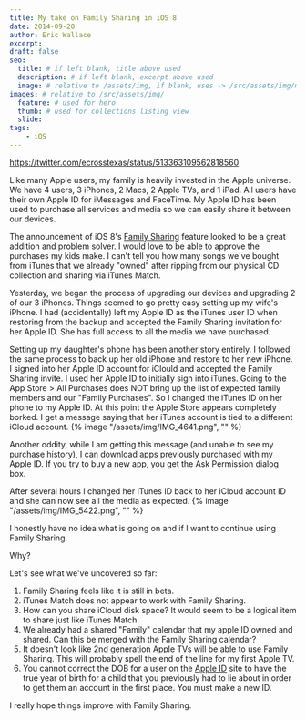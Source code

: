 ```yaml
---
title: My take on Family Sharing in iOS 8
date: 2014-09-20
author: Eric Wallace
excerpt:
draft: false
seo:
  title: # if left blank, title above used
  description: # if left blank, excerpt above used
  image: # relative to /assets/img, if blank, uses -> /src/assets/img/meta/default.png
images: # relative to /src/assets/img/
  feature: # used for hero
  thumb: # used for collections listing view
  slide:
tags:
    - iOS
---
```


https://twitter.com/ecrosstexas/status/513363109562818560

Like many Apple users, my family is heavily invested in the Apple universe. We have 4 users, 3 iPhones, 2 Macs, 2 Apple TVs, and 1 iPad. All users have their own Apple ID for iMessages and FaceTime. My Apple ID has been used to purchase all services and media so we can easily share it between our devices.

The announcement of iOS 8's [Family Sharing](http://www.apple.com/ios/whats-new/family-sharing/ "Family Sharing.  Sharing with your family comes naturally. ") feature looked to be a great addition and problem solver. I would love to be able to approve the purchases my kids make. I can't tell you how many songs we've bought from iTunes that we already "owned" after ripping from our physical CD collection and sharing via iTunes Match.

Yesterday, we began the process of upgrading our devices and upgrading 2 of our 3 iPhones. Things seemed to go pretty easy setting up my wife's iPhone. I had (accidentally) left my Apple ID as the iTunes user ID when restoring from the backup and accepted the Family Sharing invitation for her Apple ID. She has full access to all the media we have purchased.

Setting up my daughter's phone has been another story entirely. I followed the same process to back up her old iPhone and restore to her new iPhone. I signed into her Apple ID account for iClould and accepted the Family Sharing invite. I used her Apple ID to initially sign into iTunes. Going to the App Store > All Purchases does NOT bring up the list of expected family members and our "Family Purchases". So I changed the iTunes ID on her phone to my Apple ID. At this point the Apple Store appears completely borked. I get a message saying that her iTunes account is tied to a different iCloud account. {% image "/assets/img/IMG_4641.png", "" %}

Another oddity, while I am getting this message (and unable to see my purchase history), I can download apps previously purchased with my Apple ID. If you try to buy a new app, you get the Ask Permission dialog box.

After several hours I changed her iTunes ID back to her iCloud account ID and she can now see all the media as expected. {% image "/assets/img/IMG_5422.png", "" %}

I honestly have no idea what is going on and if I want to continue using Family Sharing.

Why?

Let's see what we've uncovered so far:

1. Family Sharing feels like it is still in beta.
2. iTunes Match does not appear to work with Family Sharing.
3. How can you share iCloud disk space? It would seem to be a logical item to share just like iTunes Match.
4. We already had a shared "Family" calendar that my apple ID owned and shared. Can this be merged with the Family Sharing calendar?
5. It doesn't look like 2nd generation Apple TVs will be able to use Family Sharing. This will probably spell the end of the line for my first Apple TV.
6. You cannot correct the DOB for a user on the [Apple ID](https://appleid.apple.com) site to have the true year of birth for a child that you previously had to lie about in order to get them an account in the first place. You must make a new ID.

I really hope things improve with Family Sharing.
